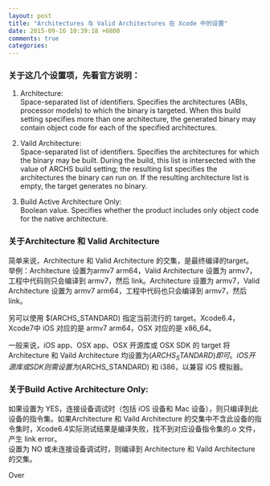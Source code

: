 ```yaml
---
layout: post
title: "Architectures 与 Valid Architectures 在 Xcode 中的设置"
date: 2015-09-16 10:39:18 +0800
comments: true
categories: 
---
```


### 关于这几个设置项，先看官方说明：  

1. Architecture:  
Space-separated list of identifiers. Specifies the architectures (ABIs, processor models) to which the binary is targeted. When this build setting specifies more than one architecture, the generated binary may contain object code for each of the specified architectures.


2. Vaild Architecture:  
Space-separated list of identifiers. Specifies the architectures for which the binary may be built. During the build, this list is intersected with the value of ARCHS build setting; the resulting list specifies the architectures the binary can run on. If the resulting architecture list is empty, the target generates no binary.

3. Build Active Architecture Only:  
Boolean value. Specifies whether the product includes only object code for the native architecture.

<!--more-->

### 关于Architecture 和 Valid Architecture
简单来说，Architecture 和 Valid Architecture 的交集，是最终编译的target。  
举例：Architecture 设置为armv7 arm64，Valid Architecture 设置为 armv7，工程中代码则只会编译到 armv7，然后 link。Architecture 设置为 armv7，Valid Architecture 设置为 armv7 arm64，工程中代码也只会编译到 armv7，然后 link。  

另可以使用 $(ARCHS_STANDARD) 指定当前流行的 target。Xcode6.4，Xcode7中 iOS 对应的是 armv7 arm64，OSX 对应的是 x86_64。  

一般来说，iOS app、OSX app、OSX 开源库或 OSX SDK 的 target 将 Architecture 和 Vaild Architecture 均设置为$(ARCHS_STANDARD)即可。  
iOS 开源库或 SDK 则需设置为$(ARCHS_STANDARD) 和 i386，以兼容 iOS 模拟器。  

### 关于Build Active Architecture Only:  
如果设置为 YES，连接设备调试时（包括 iOS 设备和 Mac 设备），则只编译到此设备的指令集。如果Architecture 和 Vaild Architecture 的交集中不含此设备的指令集时，Xcode6.4实际测试结果是编译失败，找不到对应设备指令集的.o 文件，产生 link error。  
设置为 NO 或未连接设备调试时，则编译到 Architecture 和 Vaild Architecture 的交集。  

Over